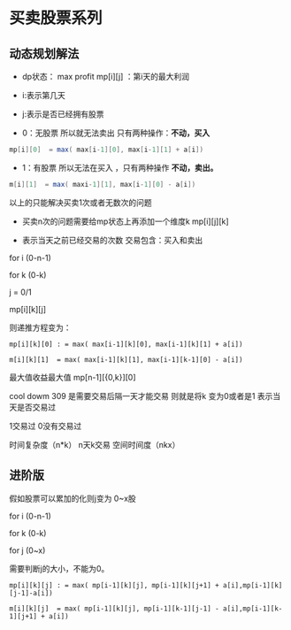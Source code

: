 # 买卖股票系列



## 动态规划解法

- dp状态： max profit mp\[i][j] ：第i天的最大利润

- i:表示第几天
- j:表示是否已经拥有股票 

-  0：无股票 所以就无法卖出 只有两种操作：**不动，买入**

```java
mp[i][0]  = max( max[i-1][0], max[i-1][1] + a[i])
```

- 1：有股票 所以无法在买入 ，只有两种操作 **不动，卖出。**

```java
m[i][1]  = max( maxi-1][1], max[i-1][0] - a[i])
```

以上的只能解决买卖1次或者无数次的问题



- 买卖n次的问题需要给mp状态上再添加一个维度k  mp\[i]\[j][k]

- 表示当天之前已经交易的次数 交易包含：买入和卖出



for i (0-n-1)

for k (0-k)

j  = 0/1

mp\[i]\[k][j]

则递推方程变为：

```
mp[i][k][0] : = max( max[i-1][k][0], max[i-1][k][1] + a[i])
```



```
m[i][k][1]  = max( max[i-1][k][1], max[i-1][k-1][0] - a[i])
```



最大值收益最大值 mp\[n-1][{0,k}]\[0]



cool dowm 309 是需要交易后隔一天才能交易 则就是将k 变为0或者是1  表示当天是否交易过

1交易过 0没有交易过



时间复杂度（n*k） n天k交易   空间时间度（nkx）

## 进阶版

假如股票可以累加的化则j变为 0~x股 

for i (0-n-1)

for k (0-k)

for j (0~x)



需要判断j的大小，不能为0。

```
mp[i][k][j] : = max( mp[i-1][k][j], mp[i-1][k][j+1] + a[i],mp[i-1][k][j-1]-a[i])
```



```
m[i][k][j]  = max( mp[i-1][k][j], mp[i-1][k-1][j-1] - a[i],mp[i-1][k-1][j+1] + a[i])
```

